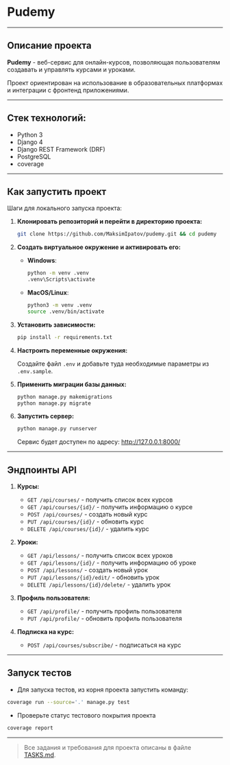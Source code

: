 # Pudemy

---

## Описание проекта

**Pudemy** - веб-сервис для онлайн-курсов, позволяющая пользователям создавать и управлять курсами и уроками.

Проект ориентирован на использование в образовательных платформах и интеграции с фронтенд приложениями.

---

## Стек технологий:

- Python 3
- Django 4
- Django REST Framework (DRF)
- PostgreSQL
- coverage

---

## Как запустить проект

Шаги для локального запуска проекта:

1. **Клонировать репозиторий и перейти в директорию проекта:**

    ```bash
    git clone https://github.com/MaksimIpatov/pudemy.git && cd pudemy
    ```

2. **Создать виртуальное окружение и активировать его:**

    - **Windows**:

      ```bash
      python -m venv .venv
      .venv\Scripts\activate
      ```

    - **MacOS/Linux**:

      ```bash
      python3 -m venv .venv
      source .venv/bin/activate
      ```

3. **Установить зависимости:**

    ```bash
    pip install -r requirements.txt
    ```

4. **Настроить переменные окружения:**

   Создайте файл `.env` и добавьте туда необходимые параметры из `.env.sample`.

5. **Применить миграции базы данных:**

    ```bash
    python manage.py makemigrations
    python manage.py migrate
    ```

6. **Запустить сервер:**

    ```bash
    python manage.py runserver
    ```

   Сервис будет доступен по адресу: http://127.0.0.1:8000/

---

## Эндпоинты API

1. **Курсы:**

    - `GET /api/courses/` - получить список всех курсов
    - `GET /api/courses/{id}/` - получить информацию о курсе
    - `POST /api/courses/` - создать новый курс
    - `PUT /api/courses/{id}/` - обновить курс
    - `DELETE /api/courses/{id}/` - удалить курс

2. **Уроки:**

    - `GET /api/lessons/` - получить список всех уроков
    - `GET /api/lessons/{id}/` - получить информацию об уроке
    - `POST /api/lessons/` - создать новый урок
    - `PUT /api/lessons/{id}/edit/` - обновить урок
    - `DELETE /api/lessons/{id}/delete/` - удалить урок

3. **Профиль пользователя:**

    - `GET /api/profile/` - получить профиль пользователя
    - `PUT /api/profile/` - обновить профиль пользователя

4. **Подписка на курс:**

    - `POST /api/courses/subscribe/` - подписаться на курс

---

## Запуск тестов

- Для запуска тестов, из корня проекта запустить команду:

```bash
coverage run --source='.' manage.py test
```

- Проверьте статус тестового покрытия проекта

```bash
coverage report
```

---

> Все задания и требования для проекта описаны в файле [TASKS.md](TASKS.md).
